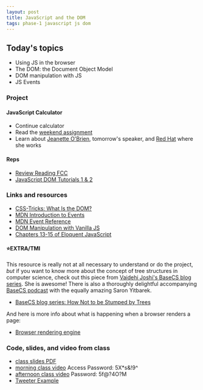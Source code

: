```yaml
---
layout: post
title: JavaScript and the DOM
tags: phase-1 javascript js dom
---
```


## Today's topics

- Using JS in the browser
- The DOM: the Document Object Model
- DOM manipulation with JS
- JS Events


### Project
#### JavaScript Calculator
- Continue calculator
- Read the [weekend assignment](https://classroom.github.com/a/B7Ft93OP)
- Learn about [Jeanette O'Brien](https://www.linkedin.com/in/jeanetteob/), tomorrow's speaker, and [Red Hat](https://www.redhat.com/en) where she works

#### Reps
- [Review Reading FCC](https://www.freecodecamp.org/news/html-dom-methods/)
- [JavaScript DOM Tutorials 1 & 2](https://dom-tutorials.appspot.com/static/index.html)


### Links and resources

- [CSS-Tricks: What Is the DOM?](https://css-tricks.com/dom/)
- [MDN Introduction to Events](https://developer.mozilla.org/en-US/docs/Learn/JavaScript/Building_blocks/Events)
- [MDN Event Reference](https://developer.mozilla.org/en-US/docs/Web/Events)
- [DOM Manipulation with Vanilla JS](https://www.sitepoint.com/dom-manipulation-vanilla-javascript-no-jquery/)
- [Chapters 13-15 of Eloquent JavaScript](https://eloquentjavascript.net/)

#### ⭐️EXTRA/TMI

This resource is really not at all necessary to understand or do the project, _but_ if you want to know more about the concept of tree structures in computer science, check out this piece from [Vaidehi Joshi's BaseCS blog series](https://medium.com/basecs). She is awesome! There is also a thoroughly delightful accompanying [BaseCS podcast](https://www.codenewbie.org/basecs) with the equally amazing Saron Yitbarek.
  - [BaseCS blog series: How Not to be Stumped by Trees](https://medium.com/basecs/how-to-not-be-stumped-by-trees-5f36208f68a7)

And here is more info about what is happening when a browser renders a page:
- [Browser rendering engine](https://www.html5rocks.com/en/tutorials/internals/howbrowserswork/#The_rendering_engine)

### Code, slides, and video from class

- [class slides PDF](/slide-decks/js-dom.pdf)
- [morning class video](https://us02web.zoom.us/rec/share/_Mp1cZzQ2CBJRZ3U7E3dAbwhHonCeaa82ndKq6ZcxUlIlHYYVxHdhqmYoQi-7OYb ) Access Password: 5X*s&!9^ 
- [afternoon class video](https://us02web.zoom.us/rec/share/5vRfFLHX9iBJaK-S91vDYKswXaLfeaa81HIX86ALmr9Pqc7UH4E3afJ3mk2Fils )  Password: 5f@?4O?M 
- [Tweeter Example](https://js-dom-manipulation--rebeccaconley.repl.co/)
